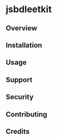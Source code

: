 # jsbdleetkit
## Overview
## Installation
## Usage
## Support
## Security
## Contributing
## Credits
